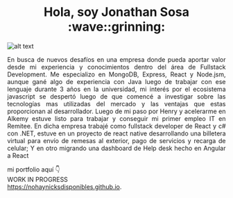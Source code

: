 <h1 align="center">Hola, soy Jonathan Sosa :wave::grinning:</h1>

![alt text](https://res.cloudinary.com/practicaldev/image/fetch/s--WPQ75f2s--/c_imagga_scale,f_auto,fl_progressive,h_420,q_auto,w_1000/https://dev-to-uploads.s3.amazonaws.com/uploads/articles/epv55hgtsfi8csprpj9u.jpg)

<p style='text-align: justify;'>En busca de nuevos desafíos en una empresa donde pueda aportar valor desde mi experiencia y conocimientos dentro del área de Fullstack Development. Me especializo en MongoDB, Express, React y Node.jsm, aunque gané algo de experiencia con Java luego de trabajar con ese lenguaje durante 3 años en la universidad, mi interés por el ecosistema javascript se despertó luego de que comencé a investigar sobre las tecnologías mas utilizadas del mercado y las ventajas que estas proporcionan al desarrollador. Luego de mi paso por Henry y acelerarme en Alkemy estuve listo para trabajar y conseguir mi primer empleo IT en Remitee. En dicha empresa trabajé como fullstack developer de React y c# con .NET, estuve en un proyecto de react native desarrollando una billetera virtual para envío de remesas al exterior, pago de servicios y recarga de celular; Y en otro migrando una dashboard de Help desk hecho en Angular a React</p>

mi portfolio aquí :point_down:
<br/>
WORK IN PROGRESS
<br/>
https://nohaynicksdisponibles.github.io.

